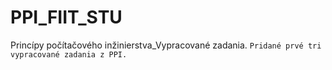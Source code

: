 # PPI_FIIT_STU
Princípy počítačového inžinierstva_Vypracované zadania.
`Pridané prvé tri vypracované zadania z PPI.`
